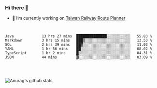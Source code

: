 ### Hi there 👋

- 🔭 I’m currently working on [Taiwan Railway Route Planner](https://github.com/Taiwan-Railway-Route-Planner)

<br/>

<!--START_SECTION:waka-->

```text
Java             13 hrs 27 mins  ██████████████░░░░░░░░░░░   55.83 %
Markdown         3 hrs 15 mins   ███▒░░░░░░░░░░░░░░░░░░░░░   13.53 %
SQL              2 hrs 39 mins   ██▓░░░░░░░░░░░░░░░░░░░░░░   11.02 %
YAML             1 hr 56 mins    ██░░░░░░░░░░░░░░░░░░░░░░░   08.02 %
TypeScript       1 hr 2 mins     █░░░░░░░░░░░░░░░░░░░░░░░░   04.31 %
JSON             44 mins         ▓░░░░░░░░░░░░░░░░░░░░░░░░   03.09 %
```

<!--END_SECTION:waka-->

<br/>
<br/>

![Anurag's github stats](https://github-readme-stats.vercel.app/api?username=DepickereSven&show_icons=true&theme=tokyonight)



<!--
**DepickereSven/DepickereSven** is a ✨ _special_ ✨ repository because its `README.md` (this file) appears on your GitHub profile.

Here are some ideas to get you started:

- 🔭 I’m currently working on ...
- 🌱 I’m currently learning ...
- 👯 I’m looking to collaborate on ...
- 🤔 I’m looking for help with ...
- 💬 Ask me about ...
- 📫 How to reach me: ...
- 😄 Pronouns: ...
- ⚡ Fun fact: ...
-->
